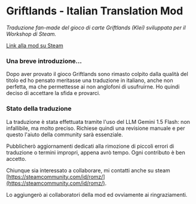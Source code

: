 # Griftlands - Italian Translation Mod

<i>Traduzione fan-made del gioco di carte Griftlands (Klei) sviluppata per il Workshop di Steam.</i>

[Link alla mod su Steam](https://steamcommunity.com/sharedfiles/filedetails/?id=2817357554)

### Una breve introduzione...

Dopo aver provato il gioco Griftlands sono rimasto colpito dalla qualità del titolo ed ho pensato meritasse una traduzione in italiano, anche non perfetta, ma che permettesse ai non anglofoni di usufruirne. Ho quindi deciso di accettare la sfida e provarci.

### Stato della traduzione

La traduzione è stata effettuata tramite l'uso del LLM Gemini 1.5 Flash: non infallibile, ma molto preciso. Richiese quindi una revisione manuale e per questo l'aiuto della community sarà essenziale.

Pubblicherò aggiornamenti dedicati alla rimozione di piccoli errori di traduzione o termini impropri, appena avrò tempo. Ogni contributo è ben accetto.

Chiunque sia interessato a collaborare, mi contatti anche su steam [https://steamcommunity.com/id/romz/](https://steamcommunity.com/id/romz/).

Lo aggiungerò ai collaboratori della mod ed ovviamente ai ringraziamenti.

